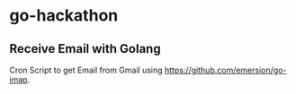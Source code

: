 # go-hackathon

## Receive Email with Golang

Cron Script to get Email from Gmail using https://github.com/emersion/go-imap.